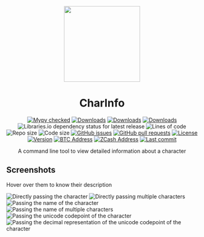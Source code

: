 <p align="center">
  <picture width="200px">
    <source srcset="https://wasi-master.github.io/assets/img/project_logos/charinfo.avif" type="image/avif" width="200px">
    <source srcset="https://wasi-master.github.io/assets/img/project_logos/charinfo.webp" type="image/webp" width="200px">
    <img src="https://wasi-master.github.io/assets/img/project_logos/charinfo.png" width="200px">
</picture>
</p>
<h1 align="center">CharInfo</h1>
<p align="center">
 <a href="http://mypy-lang.org/"> <img alt="Mypy checked" src="http://www.mypy-lang.org/static/mypy_badge.svg"></a>
 <a href="https://pepy.tech/badge/charinfo"><img alt="Downloads" src="https://pepy.tech/badge/charinfo"></a>
 <a href="https://pepy.tech/badge/charinfo"><img alt="Downloads" src="https://pepy.tech/badge/charinfo/month"></a>
 <a href="https://pepy.tech/badge/charinfo"><img alt="Downloads" src="https://pepy.tech/badge/charinfo/week"></a>
 <img alt="Libraries.io dependency status for latest release" src="https://img.shields.io/librariesio/release/pypi/charinfo">
 <img alt="Lines of code" src="https://img.shields.io/tokei/lines/github/wasi-master/charinfo">
 <img alt="Repo size" src="https://img.shields.io/github/repo-size/wasi-master/charinfo">
 <img alt="Code size" src="https://img.shields.io/github/code-size/wasi-master/charinfo">
 <a href="https://github.com/wasi-master/charinfo/issues?q=is%3Aissue+is%3Aopen+sort%3Aupdated-desc"><img alt="GitHub issues" src="https://img.shields.io/github/issues-raw/wasi-master/charinfo"></a>
 <a href="https://github.com/wasi-master/charinfo/pulls?q=is%3Apr+is%3Aopen+sort%3Aupdated-desc"><img alt="GitHub pull requests" src="https://img.shields.io/github/issues-pr-raw/wasi-master/charinfo"></a>
 <a href="https://github.com/wasi-master/charinfo/blob/main/LICENSE"><img alt="License" src="https://img.shields.io/github/license/wasi-master/charinfo"></a>
 <a href="https://pypi.org/project/charinfo/#history"><img alt="Version" src="https://img.shields.io/pypi/v/charinfo"></a>
 <a href="https://keybase.io/wasimaster"><img alt="BTC Address" src="https://img.shields.io/keybase/btc/wasimaster"></a>
 <a href="https://keybase.io/wasimaster"><img alt="ZCash Address" src="https://img.shields.io/keybase/zec/wasimaster"></a>
 <a href="https://github.com/wasi-master/charinfo/commits/main"><img alt="Last commit" src="https://img.shields.io/github/last-commit/wasi-master/charinfo"></a>
 <!-- <img alt="" src="">
 <a href=""><img alt="" src=""></a> -->
</p>
<p align="center">
 A command line tool to view detailed information about a character
</p>

## Screenshots

Hover over them to know their description

![Directly passing the character](https://raw.githubusercontent.com/wasi-master/charinfo/main/images/usage_direct.png "Directly passing the character")
![Directly passing multiple characters](https://raw.githubusercontent.com/wasi-master/charinfo/main/images/usage_multiple.png "Directly passing multiple characters")
![Passing the name of the character](https://raw.githubusercontent.com/wasi-master/charinfo/main/images/usage_name.png "Passing the name of the character")
![Passing the name of multiple characters](https://raw.githubusercontent.com/wasi-master/charinfo/main/images/usage_name_multiple.png "Passing the name of multiple characters")
![Passing the unicode codepoint of the character](https://raw.githubusercontent.com/wasi-master/charinfo/main/images/usage_unicode.png "Passing the unicode codepoint of the character")
![Passing the decimal representation of the unicode codepoint of the character](https://raw.githubusercontent.com/wasi-master/charinfo/main/images/usage_decimal.png "Passing the decimal representation of the unicode codepoint of the character")
